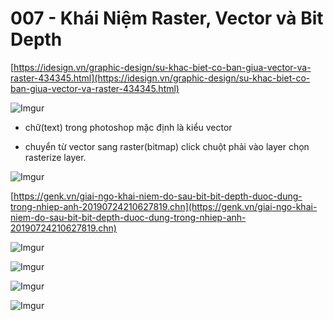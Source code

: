 # 007 - Khái Niệm Raster, Vector và Bit Depth

[https://idesign.vn/graphic-design/su-khac-biet-co-ban-giua-vector-va-raster-434345.html](https://idesign.vn/graphic-design/su-khac-biet-co-ban-giua-vector-va-raster-434345.html)

![Imgur](https://i.imgur.com/DXhaXCF.jpg)  

* chữ(text) trong photoshop mặc định là kiểu vector

* chuyển từ vector sang raster(bitmap) click chuột phải vào layer chọn rasterize layer.

![Imgur](https://i.imgur.com/COttZrj.png)

[https://genk.vn/giai-ngo-khai-niem-do-sau-bit-bit-depth-duoc-dung-trong-nhiep-anh-20190724210627819.chn](https://genk.vn/giai-ngo-khai-niem-do-sau-bit-bit-depth-duoc-dung-trong-nhiep-anh-20190724210627819.chn) 

![Imgur](https://i.imgur.com/jrcDsfE.png)

![Imgur](https://i.imgur.com/RiJ0Zsg.png)  

![Imgur](https://i.imgur.com/7Xzbb1S.png)

![Imgur](https://i.imgur.com/75MmDsr.png)

